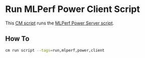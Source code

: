 # Run MLPerf Power Client Script
This [CM script](https://github.com/mlcommons/ck/blob/master/cm/docs/tutorial-scripts.md) runs the [MLPerf Power Server script](https://github.com/mlcommons/power-dev/tree/master/ptd_client_server).

## How To
```bash
cm run script --tags=run,mlperf,power,client
```
